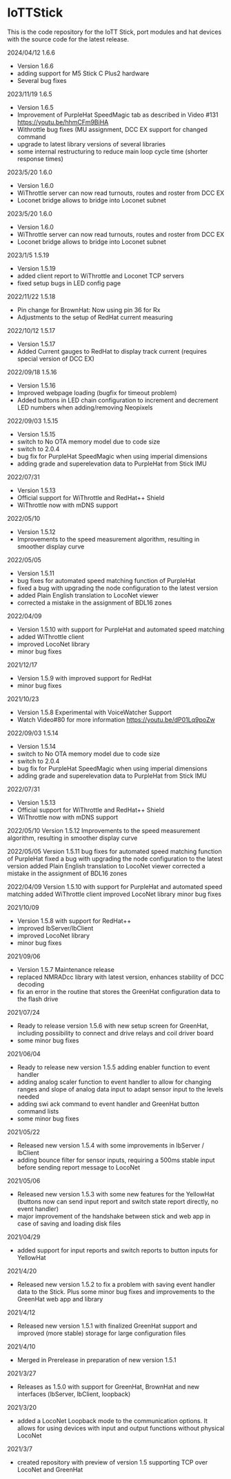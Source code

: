 # IoTTStick
This is the code repository for the IoTT Stick, port modules and hat devices with the source code for the latest release. 

2024/04/12 1.6.6
- Version 1.6.6
- adding support for M5 Stick C Plus2 hardware
- Several bug fixes

2023/11/19 1.6.5
- Version 1.6.5
- Improvement of PurpleHat SpeedMagic tab as described in Video #131 https://youtu.be/hhmCFm9BiHA
- Withrottle bug fixes (MU assignment, DCC EX support for changed <t> command
- upgrade to latest library versions of several libraries
- some internal restructuring to reduce main loop cycle time (shorter response times)

2023/5/20 1.6.0
- Version 1.6.0
- WiThrottle server can now read turnouts, routes and roster from DCC EX
- Loconet bridge allows to bridge into Loconet subnet

2023/5/20 1.6.0
- Version 1.6.0
- WiThrottle server can now read turnouts, routes and roster from DCC EX
- Loconet bridge allows to bridge into Loconet subnet

2023/1/5 1.5.19
- Version 1.5.19
- added client report to WiThrottle and Loconet TCP servers
- fixed setup bugs in LED config page

2022/11/22 1.5.18
- Pin change for BrownHat: Now using pin 36 for Rx
- Adjustments to the setup of RedHat current measuring

2022/10/12 1.5.17
- Version 1.5.17
- Added Current gauges to RedHat to display track current (requires special version of DCC EX)

2022/09/18 1.5.16
- Version 1.5.16
- Improved webpage loading (bugfix for timeout problem)
- Added buttons in LED chain configuration to increment and decrement LED numbers when adding/removing Neopixels

2022/09/03 1.5.15
- Version 1.5.15
- switch to No OTA memory model due to code size
- switch to 2.0.4
- bug fix for PurpleHat SpeedMagic when using imperial dimensions
- adding grade and superelevation data to PurpleHat from Stick IMU

2022/07/31
- Version 1.5.13
- Official support for WiThrottle and RedHat++ Shield
- WiThrottle now with mDNS support

2022/05/10
- Version 1.5.12
- Improvements to the speed measurement algorithm, resulting in smoother display curve

2022/05/05
- Version 1.5.11 
- bug fixes for automated speed matching function of PurpleHat
- fixed a bug with upgrading the node configuration to the latest version
- added Plain English translation to LocoNet viewer
- corrected a mistake in the assignment of BDL16 zones

2022/04/09
- Version 1.5.10 with support for PurpleHat and automated speed matching
- added WiThrottle client
- improved LocoNet library
- minor bug fixes

2021/12/17
- Version 1.5.9 with improved support for RedHat
- minor bug fixes

2021/10/23
- Version 1.5.8 Experimental with VoiceWatcher Support
- Watch Video#80 for more information https://youtu.be/dP01Lq9poZw

2022/09/03 1.5.14
- Version 1.5.14
- switch to No OTA memory model due to code size
- switch to 2.0.4
- bug fix for PurpleHat SpeedMagic when using imperial dimensions
- adding grade and superelevation data to PurpleHat from Stick IMU

2022/07/31
- Version 1.5.13
- Official support for WiThrottle and RedHat++ Shield
- WiThrottle now with mDNS support

2022/05/10
Version 1.5.12
Improvements to the speed measurement algorithm, resulting in smoother display curve

2022/05/05
Version 1.5.11
bug fixes for automated speed matching function of PurpleHat
fixed a bug with upgrading the node configuration to the latest version
added Plain English translation to LocoNet viewer
corrected a mistake in the assignment of BDL16 zones

2022/04/09
Version 1.5.10 with support for PurpleHat and automated speed matching
added WiThrottle client
improved LocoNet library
minor bug fixes

2021/10/09
- Version 1.5.8 with support for RedHat++
- improved lbServer/lbClient
- improved LocoNet library
- minor bug fixes

2021/09/06
- Version 1.5.7 Maintenance release
- replaced NMRADcc library with latest version, enhances stability of DCC decoding
- fix an error in the routine that stores the GreenHat configuration data to the flash drive

2021/07/24
- Ready to release version 1.5.6 with new setup screen for GreenHat, including possibility to connect and drive relays and coil driver board
- some minor bug fixes

2021/06/04
- Ready to release new version 1.5.5 adding enabler function to event handler
- adding analog scaler function to event handler to allow for changing ranges and slope of analog data input to adapt sensor input to the levels needed
- adding swi ack command to event handler and GreenHat button command lists
- some minor bug fixes

2021/05/22
- Released new version 1.5.4 with some improvements in lbServer / lbClient
- adding bounce filter for sensor inputs, requiring a 500ms stable input before sending report message to LocoNet

2021/05/06
- Released new version 1.5.3 with some new features for the YellowHat (buttons now can send input report and switch state report directly, no event handler)
- major improvement of the handshake between stick and web app in case of saving and loading disk files

2021/04/29
- added support for input reports and switch reports to button inputs for YellowHat

2021/4/20
- Released new version 1.5.2 to fix a problem with saving event handler data to the Stick. Plus some minor bug fixes and improvements to the GreenHat web app and library

2021/4/12
- Released new version 1.5.1 with finalized GreenHat support and improved (more stable) storage for large configuration files

2021/4/10
- Merged in Prerelease in preparation of new version 1.5.1

2021/3/27
- Releases as 1.5.0 with support for GreenHat, BrownHat and new interfaces (lbServer, lbClient, loopback)

2021/3/20
- added a LocoNet Loopback mode to the communication options. It allows for using devices with input and output functions without physical LocoNet

2021/3/7
- created repository with preview of version 1.5 supporting TCP over LocoNet and GreenHat
